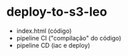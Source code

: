 # deploy-to-s3-leo

- index.html (código)
- pipeline CI ("compilação" do código)
- pipeline CD (iac e deploy)
